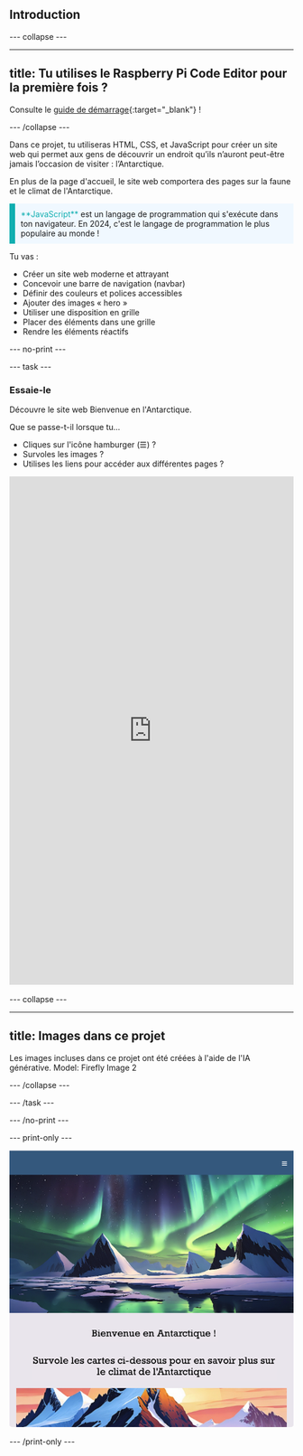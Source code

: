 ## Introduction

\--- collapse ---

---

## title: Tu utilises le Raspberry Pi Code Editor pour la première fois ?

Consulte le [guide de démarrage](https://projects.raspberrypi.org/en/projects/getting-started-guide-editor-html){:target="_blank"} !

\--- /collapse ---

Dans ce projet, tu utiliseras HTML, CSS, et JavaScript pour créer un site web qui permet aux gens de découvrir un endroit qu’ils n’auront peut-être jamais l’occasion de visiter : l’Antarctique.

En plus de la page d'accueil, le site web comportera des pages sur la faune et le climat de l'Antarctique.

<p style="border-left: solid; border-width:10px; border-color: #0faeb0; background-color: aliceblue; padding: 10px;">
<span style="color: #0faeb0">**JavaScript**</span> est un langage de programmation qui s'exécute dans ton navigateur. En 2024, c'est le langage de programmation le plus populaire au monde !
</p>

Tu vas :

- Créer un site web moderne et attrayant
- Concevoir une barre de navigation (navbar)
- Définir des couleurs et polices accessibles
- Ajouter des images « hero »
- Utiliser une disposition en grille
- Placer des éléments dans une grille
- Rendre les éléments réactifs

\--- no-print ---

\--- task ---

### Essaie-le

Découvre le site web Bienvenue en l'Antarctique.

Que se passe-t-il lorsque tu...

- Cliques sur l'icône hamburger (☰) ?
- Survoles les images ?
- Utilises les liens pour accéder aux différentes pages ?

<iframe src="https://editor.raspberrypi.org/en/embed/viewer/welcome-to-antarctica-complete" width="100%" height="900" frameborder="0" marginwidth="0" marginheight="0" allowfullscreen> </iframe>

\--- collapse ---

---

## title: Images dans ce projet

Les images incluses dans ce projet ont été créées à l'aide de l'IA générative. Model: Firefly Image 2

\--- /collapse ---

\--- /task ---

\--- /no-print ---

\--- print-only ---

![Projet terminé](images/showcase_static.png)

\--- /print-only ---
